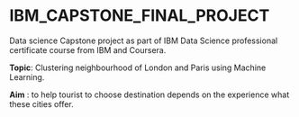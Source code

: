 # IBM_CAPSTONE_FINAL_PROJECT

Data science Capstone project as part of IBM Data Science professional certificate course from IBM and Coursera.


<b>Topic</b>: Clustering neighbourhood of London and Paris using Machine Learning.

<strong>Aim</strong> :  to help tourist to choose destination depends on the experience what these cities offer.
